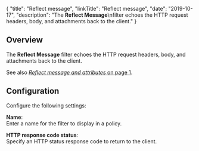 {
"title": "Reflect message",
"linkTitle": "Reflect message",
"date": "2019-10-17",
"description": "The **Reflect Message**\\nfilter echoes the HTTP request headers, body, and attachments back to the client."
}
﻿
<div id="p_utility_reflect_overview">

Overview
--------

The **Reflect Message**
filter echoes the HTTP request headers, body, and attachments back to the client.

See also [*Reflect message and attributes* on page 1](utility_reflect_attrs.htm).

</div>

<div id="p_utility_reflect_conf">

Configuration
-------------

Configure the following settings:

**Name**:\
Enter a name for the filter to display in a policy.

**HTTP response code status**:\
Specify an HTTP status response code to return to the client.

</div>
